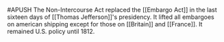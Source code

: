 #APUSH 
The Non-Intercourse Act replaced the [[Embargo Act]] in the last sixteen days of [[Thomas Jefferson]]'s presidency. It lifted all embargoes on american shipping except for those on [[Britain]] and [[France]]. It remained U.S. policy until 1812.